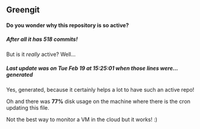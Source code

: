 ## Greengit

#### Do you wonder why this repository is so active?

##### After all it has 518 commits!

But is it *really* active? Well...

##### Last update was on Tue Feb 19 at 15:25:01 when those lines were... generated

Yes, generated, because it certainly helps a lot to have such an active repo!

Oh and there was **77%** disk usage on the machine
where there is the cron updating this file.

Not the best way to monitor a VM in the cloud but it works! :)
